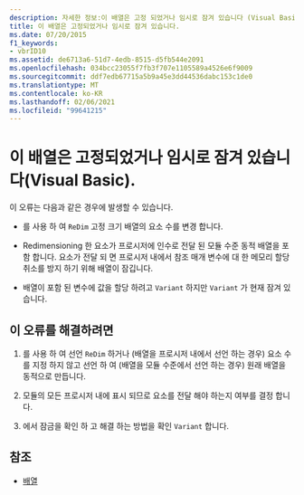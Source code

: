 ```yaml
---
description: 자세한 정보:이 배열은 고정 되었거나 임시로 잠겨 있습니다 (Visual Basic).
title: 이 배열은 고정되었거나 임시로 잠겨 있습니다.
ms.date: 07/20/2015
f1_keywords:
- vbrID10
ms.assetid: de6713a6-51d7-4edb-8515-d5fb544e2091
ms.openlocfilehash: 034bcc23055f7fb3f707e1105589a4526e6f9009
ms.sourcegitcommit: ddf7edb67715a5b9a45e3dd44536dabc153c1de0
ms.translationtype: MT
ms.contentlocale: ko-KR
ms.lasthandoff: 02/06/2021
ms.locfileid: "99641215"
---
```

# <a name="this-array-is-fixed-or-temporarily-locked-visual-basic"></a>이 배열은 고정되었거나 임시로 잠겨 있습니다(Visual Basic).

이 오류는 다음과 같은 경우에 발생할 수 있습니다.  
  
- 를 사용 하 여 `ReDim` 고정 크기 배열의 요소 수를 변경 합니다.  
  
- Redimensioning 한 요소가 프로시저에 인수로 전달 된 모듈 수준 동적 배열을 포함 합니다. 요소가 전달 되 면 프로시저 내에서 참조 매개 변수에 대 한 메모리 할당 취소를 방지 하기 위해 배열이 잠깁니다.  
  
- 배열이 포함 된 변수에 값을 할당 하려고 `Variant` 하지만 `Variant` 가 현재 잠겨 있습니다.  
  
## <a name="to-correct-this-error"></a>이 오류를 해결하려면  
  
1. 를 사용 하 여 선언 `ReDim` 하거나 (배열을 프로시저 내에서 선언 하는 경우) 요소 수를 지정 하지 않고 선언 하 여 (배열을 모듈 수준에서 선언 하는 경우) 원래 배열을 동적으로 만듭니다.  
  
2. 모듈의 모든 프로시저 내에 표시 되므로 요소를 전달 해야 하는지 여부를 결정 합니다.  
  
3. 에서 잠금을 확인 하 고 해결 하는 방법을 확인 `Variant` 합니다.  
  
## <a name="see-also"></a>참조

- [배열](../../programming-guide/language-features/arrays/index.md)

